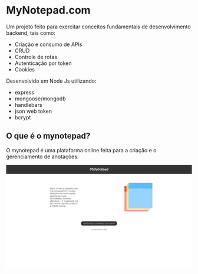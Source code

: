 # MyNotepad.com
  
Um projeto feito para exercitar conceitos fundamentais de desenvolvimento backend, tais como:
 - Criação e consumo de APIs
 - CRUD
 - Controle de rotas
 - Autenticação por token
 - Cookies
 
 Desenvolvido em Node Js utilizando:
 - express 
 - mongoose/mongodb 
 - handlebars 
 - json web token 
 - bcrypt
  
## O que é o mynotepad?

O mynotepad é uma plataforma online feita para a criação e o gerenciamento de anotações.

![Imagem da homepage](project_details/screenshots/home_page.jpg)
